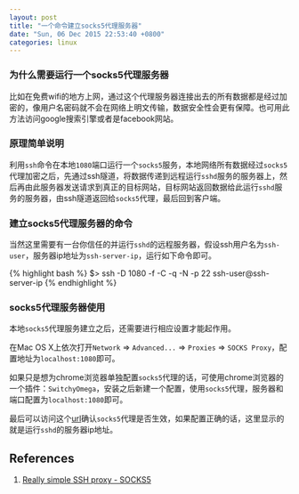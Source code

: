 ```yaml
---
layout: post
title: "一个命令建立socks5代理服务器"
date: "Sun, 06 Dec 2015 22:53:40 +0800"
categories: linux
---
```


### 为什么需要运行一个socks5代理服务器

比如在免费wifi的地方上网，通过这个代理服务器连接出去的所有数据都是经过加密的，像用户名密码就不会在网络上明文传输，数据安全性会更有保障。也可用此方法访问google搜索引擎或者是facebook网站。

### 原理简单说明

利用`ssh`命令在本地`1080`端口运行一个`socks5`服务，本地网络所有数据经过`socks5`代理加密之后，先通过ssh隧道，将数据传递到远程运行`sshd`服务的服务器上，然后再由此服务器发送请求到真正的目标网站，目标网站返回数据给此运行`sshd`服务的服务器，由ssh隧道返回给`socks5`代理，最后回到客户端。

### 建立socks5代理服务器的命令

当然这里需要有一台你信任的并运行`sshd`的远程服务器，假设ssh用户名为`ssh-user`，服务器ip地址为`ssh-server-ip`，运行如下命令即可。

{% highlight bash %}
$> ssh -D 1080 -f -C -q -N -p 22 ssh-user@ssh-server-ip
{% endhighlight %}

### socks5代理服务器使用

本地`socks5`代理服务建立之后，还需要进行相应设置才能起作用。

在Mac OS X上依次打开`Network` => `Advanced...` => `Proxies` => `SOCKS Proxy`，配置地址为`localhost:1080`即可。

如果只是想为chrome浏览器单独配置`socks5`代理的话，可使用chrome浏览器的一个插件：`SwitchyOmega`，安装之后新建一个配置，使用`socks5`代理，服务器和端口配置为`localhost:1080`即可。

最后可以访问这个[url](https://www.baidu.com/s?wd=ip)确认`socks5`代理是否生效，如果配置正确的话，这里显示的就是运行`sshd`的服务器ip地址。

References
-----

1. [Really simple SSH proxy - SOCKS5](https://thomashunter.name/blog/really-simple-ssh-proxy-socks5/)

